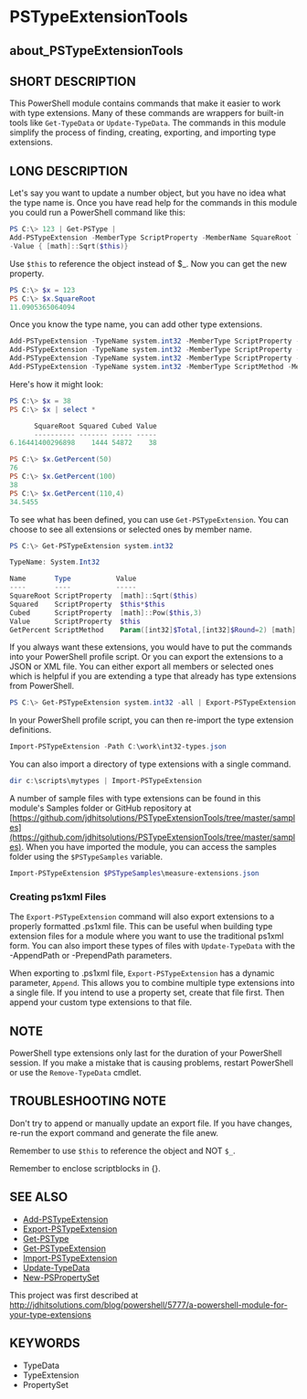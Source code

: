 # PSTypeExtensionTools

## about_PSTypeExtensionTools

## SHORT DESCRIPTION

This PowerShell module contains commands that make it easier to work with type
extensions. Many of these commands are wrappers for built-in tools like
`Get-TypeData` or `Update-TypeData`. The commands in this module simplify the
process of finding, creating, exporting, and importing type extensions.

## LONG DESCRIPTION

Let's say you want to update a number object, but you have no idea what the
type name is. Once you have read help for the commands in this module you
could run a PowerShell command like this:

```powershell
PS C:\> 123 | Get-PSType |
Add-PSTypeExtension -MemberType ScriptProperty -MemberName SquareRoot `
-Value { [math]::Sqrt($this)}
```

Use `$this` to reference the object instead of $_.  Now you can get the new property.

```powershell
PS C:\> $x = 123
PS C:\> $x.SquareRoot
11.0905365064094
```

Once you know the type name, you can add other type extensions.

```powershell
Add-PSTypeExtension -TypeName system.int32 -MemberType ScriptProperty -MemberName Squared -value { $this*$this}
Add-PSTypeExtension -TypeName system.int32 -MemberType ScriptProperty -MemberName Cubed -value { [math]::Pow($this,3)}
Add-PSTypeExtension -TypeName system.int32 -MemberType ScriptProperty -MemberName Value -value { $this}
Add-PSTypeExtension -TypeName system.int32 -MemberType ScriptMethod -MemberName GetPercent -value {Param([int32]$Total,[int32]$Round=2) [math]::Round(($this/$total)*100,$round)}
```

Here's how it might look:

```powershell
PS C:\> $x = 38
PS C:\> $x | select *

      SquareRoot Squared Cubed Value
      ---------- ------- ----- -----
6.16441400296898    1444 54872    38

PS C:\> $x.GetPercent(50)
76
PS C:\> $x.GetPercent(100)
38
PS C:\> $x.GetPercent(110,4)
34.5455
```

To see what has been defined, you can use `Get-PSTypeExtension`. You can choose to see all extensions or selected ones by member name.

```powershell
PS C:\> Get-PSTypeExtension system.int32

TypeName: System.Int32

Name       Type           Value
----       ----           -----
SquareRoot ScriptProperty  [math]::Sqrt($this)
Squared    ScriptProperty  $this*$this
Cubed      ScriptProperty  [math]::Pow($this,3)
Value      ScriptProperty  $this
GetPercent ScriptMethod    Param([int32]$Total,[int32]$Round=2) [math]::Round(($this/$total)*100,$round)
```

If you always want these extensions, you would have to put the commands into your PowerShell profile script. Or you can export the extensions to a JSON or XML file. You can either export all members or selected ones which is helpful if you are extending a type that already has type extensions from PowerShell.

```powershell
PS C:\> Get-PSTypeExtension system.int32 -all | Export-PSTypeExtension -TypeName system.int32 -Path c:\work\int32-types.json
```

In your PowerShell profile script, you can then re-import the type extension definitions.

```powershell
Import-PSTypeExtension -Path C:\work\int32-types.json
```

You can also import a directory of type extensions with a single command.

```powershell
dir c:\scripts\mytypes | Import-PSTypeExtension
```

A number of sample files with type extensions can be found in this module's Samples folder or GitHub repository at [https://github.com/jdhitsolutions/PSTypeExtensionTools/tree/master/samples](https://github.com/jdhitsolutions/PSTypeExtensionTools/tree/master/samples). When you have imported the module, you can access the samples folder using the `$PSTypeSamples` variable.

```powershell
Import-PSTypeExtension $PSTypeSamples\measure-extensions.json
```

### Creating ps1xml Files

The `Export-PSTypeExtension` command will also export extensions to a properly formatted .ps1xml file. This can be useful when building type extension files for a module where you want to use the traditional ps1xml form. You can also import these types of files with `Update-TypeData` with the -AppendPath or -PrependPath parameters.

When exporting to .ps1xml file, `Export-PSTypeExtension` has a dynamic parameter, `Append`. This allows you to combine multiple type extensions into a single file. If you intend to use a property set, create that file first. Then append your custom type extensions to that file.

## NOTE

PowerShell type extensions only last for the duration of your PowerShell session. If you make a mistake that is causing problems, restart PowerShell or use the `Remove-TypeData` cmdlet.

## TROUBLESHOOTING NOTE

Don't try to append or manually update an export file. If you have changes, re-run the export command and generate the file anew.

Remember to use `$this` to reference the object and NOT `$_`.

Remember to enclose scriptblocks in {}.

## SEE ALSO

- [Add-PSTypeExtension](Add-PSTypeExtension.md)
- [Export-PSTypeExtension](Export-PSTypeExtension.md)
- [Get-PSType](Get-PSType.md)
- [Get-PSTypeExtension](Get-PSTypeExtension.md)
- [Import-PSTypeExtension](Import-PSTypeExtension.md)
- [Update-TypeData](Update-TypeData.md)
- [New-PSPropertySet](New-PSPropertySet.md)

This project was first described at http://jdhitsolutions.com/blog/powershell/5777/a-powershell-module-for-your-type-extensions

## KEYWORDS

- TypeData
- TypeExtension
- PropertySet

